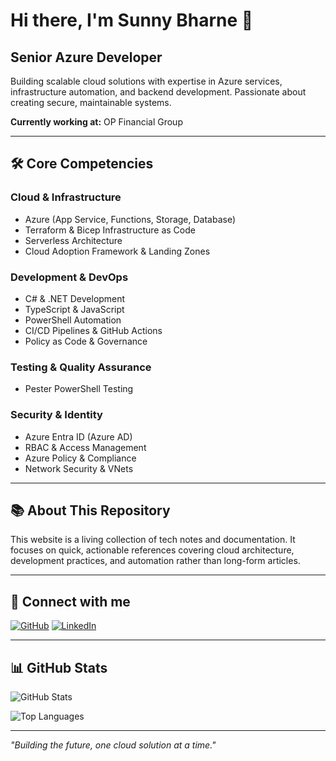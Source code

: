 # Hi there, I'm Sunny Bharne 👋

## Senior Azure Developer

Building scalable cloud solutions with expertise in Azure services, infrastructure automation, and backend development. Passionate about creating secure, maintainable systems.

**Currently working at:** OP Financial Group

---

## 🛠️ Core Competencies

### Cloud & Infrastructure
- Azure (App Service, Functions, Storage, Database)
- Terraform & Bicep Infrastructure as Code
- Serverless Architecture
- Cloud Adoption Framework & Landing Zones

### Development & DevOps
- C# & .NET Development
- TypeScript & JavaScript
- PowerShell Automation
- CI/CD Pipelines & GitHub Actions
- Policy as Code & Governance

### Testing & Quality Assurance
- Pester PowerShell Testing

### Security & Identity
- Azure Entra ID (Azure AD)
- RBAC & Access Management
- Azure Policy & Compliance
- Network Security & VNets

---

## 📚 About This Repository

This website is a living collection of tech notes and documentation. It focuses on quick, actionable references covering cloud architecture, development practices, and automation rather than long-form articles.

---

## 🔗 Connect with me

[![GitHub](https://img.shields.io/badge/GitHub-100000?style=for-the-badge&logo=github&logoColor=white)](https://github.com/sunnybharne)
[![LinkedIn](https://img.shields.io/badge/LinkedIn-0077B5?style=for-the-badge&logo=linkedin&logoColor=white)](https://linkedin.com/in/sunnybharne)

---

## 📊 GitHub Stats

![GitHub Stats](https://github-readme-stats.vercel.app/api?username=sunnybharne&show_icons=true&theme=dark&hide_border=true&count_private=true)

![Top Languages](https://github-readme-stats.vercel.app/api/top-langs/?username=sunnybharne&layout=compact&theme=dark&hide_border=true&count_private=true)

---

*"Building the future, one cloud solution at a time."*
